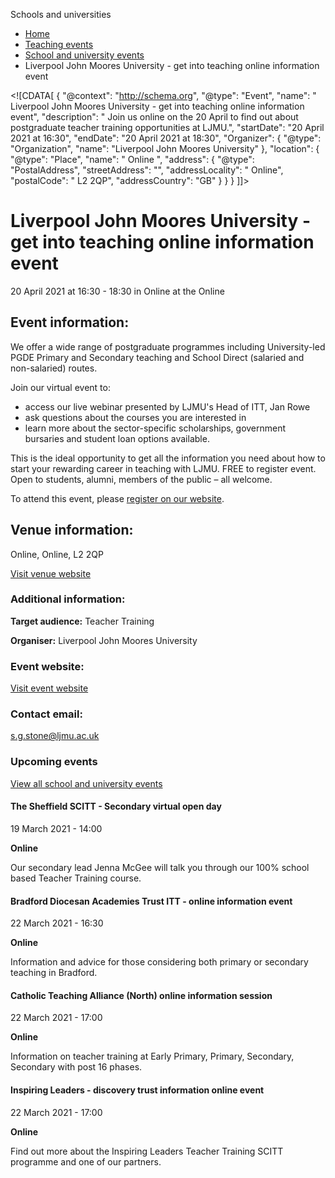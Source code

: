 Schools and universities

*   [Home](/)
*   [Teaching events](/teaching-events)
*   [School and university events](/teaching-events/training-provider-events)
*   Liverpool John Moores University - get into teaching online information event

<!\[CDATA\[ { "@context": "http://schema.org", "@type": "Event", "name": " Liverpool John Moores University - get into teaching online information event", "description": " Join us online on the 20 April to find out about postgraduate teacher training opportunities at LJMU.", "startDate": "20 April 2021 at 16:30", "endDate": "20 April 2021 at 18:30", "Organizer": { "@type": "Organization", "name": "Liverpool John Moores University" }, "location": { "@type": "Place", "name": " Online ", "address": { "@type": "PostalAddress", "streetAddress": "", "addressLocality": " Online", "postalCode": " L2 2QP", "addressCountry": "GB" } } } \]\]>

Liverpool John Moores University - get into teaching online information event
=============================================================================

20 April 2021 at 16:30 - 18:30 in Online at the Online

Event information:
------------------

We offer a wide range of postgraduate programmes including University-led PGDE Primary and Secondary teaching and School Direct (salaried and non-salaried) routes.

Join our virtual event to:

*   access our live webinar presented by LJMU's Head of ITT, Jan Rowe
*   ask questions about the courses you are interested in
*   learn more about the sector-specific scholarships, government bursaries and student loan options available.

This is the ideal opportunity to get all the information you need about how to start your rewarding career in teaching with LJMU. FREE to register event. Open to students, alumni, members of the public – all welcome.

To attend this event, please [register on our website](https://www.ljmu.ac.uk/study/postgraduate-students/postgraduate-events).

Venue information:
------------------

Online, Online, L2 2QP

[Visit venue website](https://www.ljmu.ac.uk/study/postgraduate-students/postgraduate-events "Online")

### Additional information:

**Target audience:** Teacher Training

**Organiser:** Liverpool John Moores University

### Event website:

[Visit event website](https://www.ljmu.ac.uk/study/postgraduate-students/postgraduate-events)

### Contact email:

[s.g.stone@ljmu.ac.uk](mailto:s.g.stone@ljmu.ac.uk)

### Upcoming events

[View all school and university events](/teaching-events/training-provider-events)

[](/teaching-events/training-provider-events/210319-the-sheffield-scitt-secondary-virtual-open-day)

#### The Sheffield SCITT - Secondary virtual open day

19 March 2021 - 14:00

**Online**

Our secondary lead Jenna McGee will talk you through our 100% school based Teacher Training course.

[](/teaching-events/training-provider-events/210322-bradford-diocesan-academies-trust-itt-online-information-event)

#### Bradford Diocesan Academies Trust ITT - online information event

22 March 2021 - 16:30

**Online**

Information and advice for those considering both primary or secondary teaching in Bradford.

[](/teaching-events/training-provider-events/210322-catholic-teaching-alliance-north-online-information-session)

#### Catholic Teaching Alliance (North) online information session

22 March 2021 - 17:00

**Online**

Information on teacher training at Early Primary, Primary, Secondary, Secondary with post 16 phases.

[](/teaching-events/training-provider-events/210322-inspiring-leaders-discovery-trust-information-online-event)

#### Inspiring Leaders - discovery trust information online event

22 March 2021 - 17:00

**Online**

Find out more about the Inspiring Leaders Teacher Training SCITT programme and one of our partners.